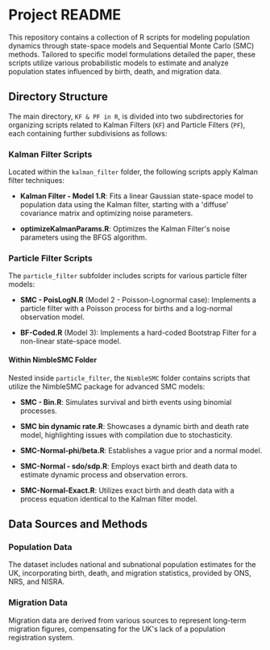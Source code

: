 # Project README

This repository contains a collection of R scripts for modeling population dynamics through state-space models and Sequential Monte Carlo (SMC) methods. Tailored to specific model formulations detailed the paper, these scripts utilize various probabilistic models to estimate and analyze population states influenced by birth, death, and migration data.

## Directory Structure

The main directory, `KF & PF in R`, is divided into two subdirectories for organizing scripts related to Kalman Filters (`KF`) and Particle Filters (`PF`), each containing further subdivisions as follows:

### Kalman Filter Scripts
Located within the `kalman_filter` folder, the following scripts apply Kalman filter techniques:

- **Kalman Filter - Model 1.R**: Fits a linear Gaussian state-space model to population data using the Kalman filter, starting with a 'diffuse' covariance matrix and optimizing noise parameters.

- **optimizeKalmanParams.R**: Optimizes the Kalman Filter's noise parameters using the BFGS algorithm.

### Particle Filter Scripts
The `particle_filter` subfolder includes scripts for various particle filter models:

- **SMC - PoisLogN.R** (Model 2 - Poisson-Lognormal case): Implements a particle filter with a Poisson process for births and a log-normal observation model.

- **BF-Coded.R** (Model 3): Implements a hard-coded Bootstrap Filter for a non-linear state-space model.

#### Within NimbleSMC Folder
Nested inside `particle_filter`, the `NimbleSMC` folder contains scripts that utilize the NimbleSMC package for advanced SMC models:

- **SMC - Bin.R**: Simulates survival and birth events using binomial processes.

- **SMC bin dynamic rate.R**: Showcases a dynamic birth and death rate model, highlighting issues with compilation due to stochasticity.

- **SMC-Normal-phi/beta.R**: Establishes a vague prior and a normal model.

- **SMC-Normal - sdo/sdp.R**: Employs exact birth and death data to estimate dynamic process and observation errors.

- **SMC-Normal-Exact.R**: Utilizes exact birth and death data with a process equation identical to the Kalman filter model.

## Data Sources and Methods

### Population Data
The dataset includes national and subnational population estimates for the UK, incorporating birth, death, and migration statistics, provided by ONS, NRS, and NISRA.

### Migration Data
Migration data are derived from various sources to represent long-term migration figures, compensating for the UK's lack of a population registration system.
